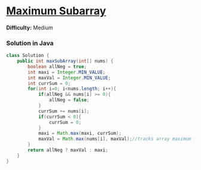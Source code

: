 # [Maximum Subarray](https://leetcode.com/problems/maximum-subarray/)
**Difficulty:** Medium

### Solution in Java
```java
class Solution {
    public int maxSubArray(int[] nums) {
        boolean allNeg = true;
        int maxi = Integer.MIN_VALUE;
        int maxVal = Integer.MIN_VALUE;
        int currSum = 0;
        for(int i=0; i<nums.length; i++){
            if(allNeg && nums[i] >= 0){
                allNeg = false;
            }
            currSum += nums[i];
            if(currSum < 0){
                currSum = 0;
            }
            maxi = Math.max(maxi, currSum);
            maxVal = Math.max(nums[i], maxVal);//tracks array maximum for case when all array elements are negative
        }
        return allNeg ? maxVal : maxi;
    }
}
```
